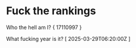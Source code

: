 # Fuck the rankings

Who the hell am I?
{ 17110997 }

What fucking year is it?
[ 2025-03-29T06:20:00Z ]
